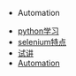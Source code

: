
* Automation

- [python学习](document/为什么要学python.md  "python")
- [selenium特点](document/selenium特点.md  "selenium特点")
- [试讲](document/试讲.pptx  "试讲")
- [Automation](document/自动化测试基础.md  "Auto") 
